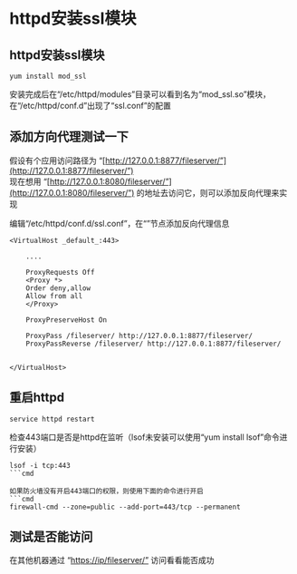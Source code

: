 # httpd安装ssl模块

## httpd安装ssl模块

```text
yum install mod_ssl
```

安装完成后在“/etc/httpd/modules”目录可以看到名为“mod\_ssl.so”模块，  
在“/etc/httpd/conf.d”出现了“ssl.conf”的配置

## 添加方向代理测试一下

假设有个应用访问路径为 “[http://127.0.0.1:8877/fileserver/”](http://127.0.0.1:8877/fileserver/”)  
现在想用 “[http://127.0.0.1:8080/fileserver/”](http://127.0.0.1:8080/fileserver/”) 的地址去访问它，则可以添加反向代理来实现

编辑“/etc/httpd/conf.d/ssl.conf”，在“”节点添加反向代理信息

```text
<VirtualHost _default_:443>

    ....

    ProxyRequests Off
    <Proxy *>
    Order deny,allow
    Allow from all
    </Proxy>

    ProxyPreserveHost On

    ProxyPass /fileserver/ http://127.0.0.1:8877/fileserver/
    ProxyPassReverse /fileserver/ http://127.0.0.1:8877/fileserver/


</VirtualHost>
```

## 重启httpd

```text
service httpd restart
```

检查443端口是否是httpd在监听（lsof未安装可以使用“yum install lsof”命令进行安装）

```text
lsof -i tcp:443
```cmd

如果防火墙没有开启443端口的权限，则使用下面的命令进行开启
```cmd
firewall-cmd --zone=public --add-port=443/tcp --permanent
```

## 测试是否能访问

在其他机器通过 “[https://ip/fileserver/”](https://ip/fileserver/”) 访问看看能否成功


